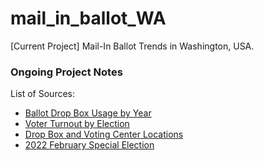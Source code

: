 # mail_in_ballot_WA
[Current Project] Mail-In Ballot Trends in Washington, USA.


### Ongoing Project Notes

List of Sources: 
- [Ballot Drop Box Usage by Year](https://www.sos.wa.gov/elections/data-research/election-data-and-maps/reports-data-and-statistics/ballot-drop-box-usage-year)
- [Voter Turnout by Election](https://www.sos.wa.gov/elections/data-research/election-data-and-maps/reports-data-and-statistics/voter-turnout-election)
- [Drop Box and Voting Center Locations](https://www.sos.wa.gov/elections/voters/voter-registration/drop-box-and-voting-center-locations)
- [2022 February Special Election](https://www.sos.wa.gov/2022-february-special-election)
